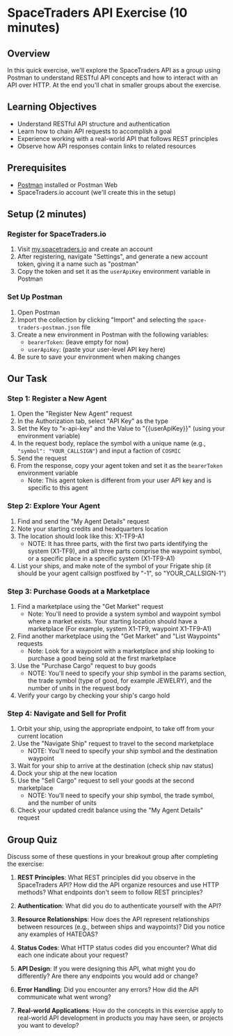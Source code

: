 # SpaceTraders API Exercise (10 minutes)

## Overview
In this quick exercise, we'll explore the SpaceTraders API as a group using Postman to understand RESTful API concepts and how to interact with an API over HTTP. At the end you'll chat in smaller groups about the exercise.

## Learning Objectives
- Understand RESTful API structure and authentication
- Learn how to chain API requests to accomplish a goal
- Experience working with a real-world API that follows REST principles
- Observe how API responses contain links to related resources

## Prerequisites
- [Postman](https://www.postman.com/downloads/) installed or Postman Web
- SpaceTraders.io account (we'll create this in the setup)

## Setup (2 minutes)

### Register for SpaceTraders.io
1. Visit [my.spacetraders.io](https://my.spacetraders.io) and create an account
2. After registering, navigate "Settings", and generate a new account token, giving it a name such as "postman"
3. Copy the token and set it as the `userApiKey` environment variable in Postman

### Set Up Postman
1. Open Postman
2. Import the collection by clicking "Import" and selecting the `space-traders-postman.json` file
3. Create a new environment in Postman with the following variables:
   - `bearerToken`: (leave empty for now)
   - `userApiKey`: (paste your user-level API key here)
4. Be sure to save your environment when making changes

## Our Task

### Step 1: Register a New Agent
1. Open the "Register New Agent" request
2. In the Authorization tab, select "API Key" as the type
3. Set the Key to "x-api-key" and the Value to "{{userApiKey}}" (using your environment variable)
4. In the request body, replace the symbol with a unique name (e.g., `"symbol": "YOUR_CALLSIGN"`) and input a faction of `COSMIC`
5. Send the request
6. From the response, copy your agent token and set it as the `bearerToken` environment variable
   - Note: This agent token is different from your user API key and is specific to this agent

### Step 2: Explore Your Agent
1. Find and send the "My Agent Details" request
2. Note your starting credits and headquarters location
3. The location should look like this: X1-TF9-A1
   - NOTE: It has three parts, with the first two parts identifying the system (X1-TF9), and all three parts comprise the waypoint symbol, or a specific place in a specific system (X1-TF9-A1)
4. List your ships, and make note of the symbol of your Frigate ship (it should be your agent callsign postfixed by "-1", so "YOUR_CALLSIGN-1")

### Step 3: Purchase Goods at a Marketplace
1. Find a marketplace using the "Get Market" request
   - Note: You'll need to provide a system symbol and waypoint symbol where a market exists. Your starting location should have a marketplace (For example, system X1-TF9, waypoint X1-TF9-A1)
2. Find another marketplace using the "Get Market" and "List Waypoints" requests
   - Note: Look for a waypoint with a marketplace and ship looking to purchase a good being sold at the first marketplace
3. Use the "Purchase Cargo" request to buy goods
   - NOTE: You'll need to specify your ship symbol in the params section, the trade symbol (type of good, for example JEWELRY), and the number of units in the request body
4. Verify your cargo by checking your ship's cargo hold

### Step 4: Navigate and Sell for Profit
1. Orbit your ship, using the appropriate endpoint, to take off from your current location
2. Use the "Navigate Ship" request to travel to the second marketplace
   - NOTE: You'll need to specify your ship symbol and the destination waypoint
3. Wait for your ship to arrive at the destination (check ship nav status)
4. Dock your ship at the new location
5. Use the "Sell Cargo" request to sell your goods at the second marketplace
   - NOTE: You'll need to specify your ship symbol, the trade symbol, and the number of units
6. Check your updated credit balance using the "My Agent Details" request

## Group Quiz
Discuss some of these questions in your breakout group after completing the exercise:

1. **REST Principles**: What REST principles did you observe in the SpaceTraders API? How did the API organize resources and use HTTP methods? What endpoints don't seem to follow REST principles?

2. **Authentication**: What did you do to authenticate yourself with the API?

3. **Resource Relationships**: How does the API represent relationships between resources (e.g., between ships and waypoints)? Did you notice any examples of HATEOAS?

4. **Status Codes**: What HTTP status codes did you encounter? What did each one indicate about your request?

5. **API Design**: If you were designing this API, what might you do differently? Are there any endpoints you would add or change?

6. **Error Handling**: Did you encounter any errors? How did the API communicate what went wrong?

7. **Real-world Applications**: How do the concepts in this exercise apply to real-world API development in products you may have seen, or projects you want to develop?